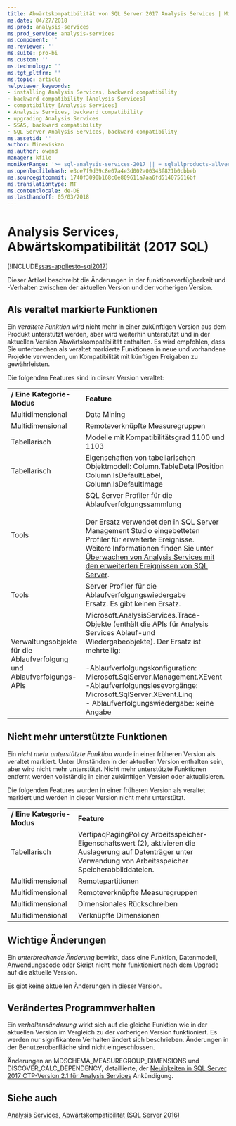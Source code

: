 ```yaml
---
title: Abwärtskompatibilität von SQL Server 2017 Analysis Services | Microsoft Docs
ms.date: 04/27/2018
ms.prod: analysis-services
ms.prod_service: analysis-services
ms.component: ''
ms.reviewer: ''
ms.suite: pro-bi
ms.custom: ''
ms.technology: ''
ms.tgt_pltfrm: ''
ms.topic: article
helpviewer_keywords:
- installing Analysis Services, backward compatibility
- backward compatibility [Analysis Services]
- compatibility [Analysis Services]
- Analysis Services, backward compatibility
- upgrading Analysis Services
- SSAS, backward compatibility
- SQL Server Analysis Services, backward compatibility
ms.assetid: ''
author: Minewiskan
ms.author: owend
manager: kfile
monikerRange: '>= sql-analysis-services-2017 || = sqlallproducts-allversions'
ms.openlocfilehash: e3ce7f9d39c8e07a4e3d002a00343f821b0cbbeb
ms.sourcegitcommit: 1740f3090b168c0e809611a7aa6fd514075616bf
ms.translationtype: MT
ms.contentlocale: de-DE
ms.lasthandoff: 05/03/2018
---
```

# <a name="analysis-services-backward-compatibility-sql-2017"></a>Analysis Services, Abwärtskompatibilität (2017 SQL)
[!INCLUDE[ssas-appliesto-sql2017](../includes/ssas-appliesto-sql2017.md)]

Dieser Artikel beschreibt die Änderungen in der funktionsverfügbarkeit und -Verhalten zwischen der aktuellen Version und der vorherigen Version.

## <a name="deprecated-features"></a>Als veraltet markierte Funktionen
Ein *veraltete Funktion* wird nicht mehr in einer zukünftigen Version aus dem Produkt unterstützt werden, aber wird weiterhin unterstützt und in der aktuellen Version Abwärtskompatibilität enthalten. Es wird empfohlen, dass Sie unterbrechen als veraltet markierte Funktionen in neue und vorhandene Projekte verwenden, um Kompatibilität mit künftigen Freigaben zu gewährleisten.

Die folgenden Features sind in dieser Version veraltet:
  
|||  
|-|-|  
|**/ Eine Kategorie-Modus**|**Feature**|
|Multidimensional|Data Mining|
|Multidimensional|Remoteverknüpfte Measuregruppen|
|Tabellarisch|Modelle mit Kompatibilitätsgrad 1100 und 1103|
|Tabellarisch|Eigenschaften von tabellarischen Objektmodell: Column.TableDetailPosition Column.IsDefaultLabel, Column.IsDefaultImage|
|Tools|SQL Server Profiler für die Ablaufverfolgungssammlung<br /><br /> Der Ersatz verwendet den in SQL Server Management Studio eingebetteten Profiler für erweiterte Ereignisse.  <br /> Weitere Informationen finden Sie unter [Überwachen von Analysis Services mit den erweiterten Ereignissen von SQL Server](../analysis-services/instances/monitor-analysis-services-with-sql-server-extended-events.md).|  
|Tools|Server Profiler für die Ablaufverfolgungswiedergabe <br />Ersatz. Es gibt keinen Ersatz.|  
|Verwaltungsobjekte für die Ablaufverfolgung und Ablaufverfolgungs-APIs|Microsoft.AnalysisServices.Trace-Objekte (enthält die APIs für Analysis Services Ablauf-und Wiedergabeobjekte). Der Ersatz ist mehrteilig:<br /><br /> -Ablaufverfolgungskonfiguration: Microsoft.SqlServer.Management.XEvent<br />-Ablaufverfolgungslesevorgänge: Microsoft.SqlServer.XEvent.Linq<br />- Ablaufverfolgungswiedergabe: keine Angabe|  


## <a name="discontinued-features"></a>Nicht mehr unterstützte Funktionen
Ein *nicht mehr unterstützte Funktion* wurde in einer früheren Version als veraltet markiert. Unter Umständen in der aktuellen Version enthalten sein, aber wird nicht mehr unterstützt. Nicht mehr unterstützte Funktionen entfernt werden vollständig in einer zukünftigen Version oder aktualisieren.

Die folgenden Features wurden in einer früheren Version als veraltet markiert und werden in dieser Version nicht mehr unterstützt.
  
|||  
|-|-|  
|**/ Eine Kategorie-Modus**|**Feature**|  
|Tabellarisch|VertipaqPagingPolicy Arbeitsspeicher-Eigenschaftswert (2), aktivieren die Auslagerung auf Datenträger unter Verwendung von Arbeitsspeicher Speicherabbilddateien.|
|Multidimensional|Remotepartitionen|  
|Multidimensional|Remoteverknüpfte Measuregruppen|  
|Multidimensional|Dimensionales Rückschreiben|  
|Multidimensional|Verknüpfte Dimensionen|


## <a name="breaking-changes"></a>Wichtige Änderungen
Ein *unterbrechende Änderung* bewirkt, dass eine Funktion, Datenmodell, Anwendungscode oder Skript nicht mehr funktioniert nach dem Upgrade auf die aktuelle Version.

Es gibt keine aktuellen Änderungen in dieser Version.

## <a name="behavior-changes"></a>Verändertes Programmverhalten
Ein *verhaltensänderung* wirkt sich auf die gleiche Funktion wie in der aktuellen Version im Vergleich zu der vorherigen Version funktioniert. Es werden nur signifikantem Verhalten ändert sich beschrieben. Änderungen in der Benutzeroberfläche sind nicht eingeschlossen.

Änderungen an MDSCHEMA_MEASUREGROUP_DIMENSIONS und DISCOVER_CALC_DEPENDENCY, detaillierte, der [Neuigkeiten in SQL Server 2017 CTP-Version 2.1 für Analysis Services](https://blogs.msdn.microsoft.com/analysisservices/2017/05/18/whats-new-in-sql-server-2017-ctp-2-1-for-analysis-services/) Ankündigung.


## <a name="see-also"></a>Siehe auch
[Analysis Services, Abwärtskompatibilität (SQL Server 2016)](analysis-services-backward-compatibility.md)
